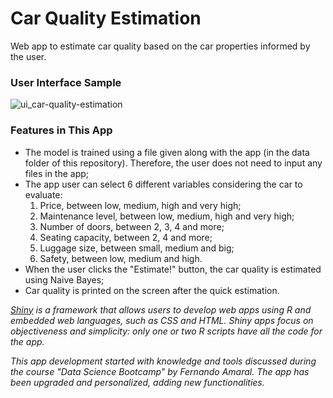 # Car Quality Estimation

Web app to estimate car quality based on the car properties informed by the user.

### User Interface Sample

![ui_car-quality-estimation](https://user-images.githubusercontent.com/33037020/184465749-b85da4fe-bd71-4465-acd0-73c587efec67.JPG)

### Features in This App
* The model is trained using a file given along with the app (in the data folder of this repository). Therefore, the user does not need to input any files in the app;
* The app user can select 6 different variables considering the car to evaluate:
    1. Price, between low, medium, high and very high;
    2. Maintenance level, between low, medium, high and very high;
    3. Number of doors, between 2, 3, 4 and more;
    4. Seating capacity, between 2, 4 and more;
    5. Luggage size, between small, medium and big;
    6. Safety, between low, medium and high.
* When the user clicks the "Estimate!" button, the car quality is estimated using Naive Bayes;
* Car quality is printed on the screen after the quick estimation.

*[Shiny] is a framework that allows users to develop web apps using R and embedded web languages, such as CSS and HTML. Shiny apps focus on objectiveness and simplicity: only one or two R scripts have all the code for the app.*

*This app development started with knowledge and tools discussed during the course "Data Science Bootcamp" by Fernando Amaral. The app has been upgraded and personalized, adding new functionalities.*

[//]: #

[Shiny]: <https://www.shinyapps.io>
